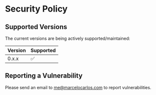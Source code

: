 # Security Policy

## Supported Versions

The current versions are being actively supported/maintained:

| Version | Supported          |
| ------- | ------------------ |
| 0.x.x   | :white_check_mark: |

## Reporting a Vulnerability

Please send an email to me@marcelocarlos.com to report vulnerabilities.
